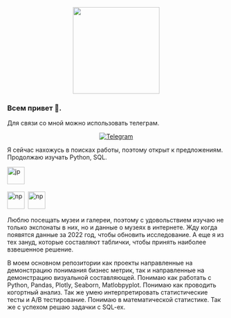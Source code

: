 <div id="header" align="center">
  <img src="https://media.giphy.com/media/LWJ7cKyiWPCnVyuAhT/giphy.gif" width="200"/>
</div>

### Всем привет 👋. 
Для связи со мной можно использовать телеграм. 

<div id="socials" align="center">
  <a href="https://t.me/moments_of_1ife">
		<img src="https://img.shields.io/badge/Telegram-blue?style=for-the-badge&logo=telegram&logoColor=white" alt="Telegram"/>
	</a>
</div>

Я сейчас нахожусь в поисках работы, поэтому открыт к предложениям. 
Продолжаю изучать Python, SQL.  

<img src="https://cdn.jsdelivr.net/gh/devicons/devicon/icons/jupyter/jupyter-original-wordmark.svg" title="jp" width="40" height="40"/>&nbsp;

<img src="https://cdn.jsdelivr.net/gh/devicons/devicon/icons/numpy/numpy-original.svg" title="np" width="40" height="40"/>&nbsp;
<img src="https://cdn.jsdelivr.net/gh/devicons/devicon/icons/python/python-original-wordmark.svgg" title="np" width="40" height="40"/>&nbsp;


          

          

          
          
Люблю посещать музеи и галереи, поэтому с удовольствием изучаю не только экспонаты в них, но и данные о музеях в интернете. Жду когда появятся данные за 2022 год, чтобы обновить исследование. 
А еще я из тех зануд, которые составляют таблички, чтобы принять наиболее взвешенное решение. 

В моем основном репозитории как проекты направленные на демонстрацию понимания бизнес метрик, так и направленные на демонстрацию визуальной составляющей. Понимаю как работать с Python, Pandas, Plotly, Seaborn, Matlobpyplot. Понимаю как проводить когортный анализ. Так же умею интерпретировать статистические тесты и A/B тестирование. Понимаю в математической статистике. Так же с успехом решаю задачки с SQL-ex. 

